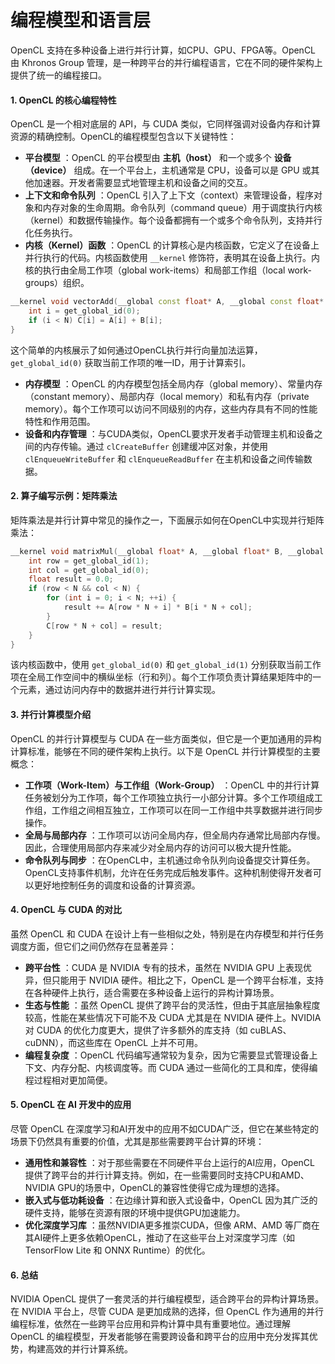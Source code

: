# 编程模型和语言层

OpenCL 支持在多种设备上进行并行计算，如CPU、GPU、FPGA等。OpenCL 由 Khronos Group 管理，是一种跨平台的并行编程语言，它在不同的硬件架构上提供了统一的编程接口。

#### 1. **OpenCL 的核心编程特性**

OpenCL 是一个相对底层的 API，与 CUDA 类似，它同样强调对设备内存和计算资源的精确控制。OpenCL的编程模型包含以下关键特性：

* **平台模型** ：OpenCL 的平台模型由 **主机（host）** 和一个或多个 **设备（device）** 组成。在一个平台上，主机通常是 CPU，设备可以是 GPU 或其他加速器。开发者需要显式地管理主机和设备之间的交互。
* **上下文和命令队列** ：OpenCL 引入了上下文（context）来管理设备，程序对象和内存对象的生命周期。命令队列（command queue）用于调度执行内核（kernel）和数据传输操作。每个设备都拥有一个或多个命令队列，支持并行化任务执行。
* **内核（Kernel）函数** ：OpenCL 的计算核心是内核函数，它定义了在设备上并行执行的代码。内核函数使用 `__kernel` 修饰符，表明其在设备上执行。内核的执行由全局工作项（global work-items）和局部工作组（local work-groups）组织。

```c++
__kernel void vectorAdd(__global const float* A, __global const float* B, __global float* C, int N) {
    int i = get_global_id(0);
    if (i < N) C[i] = A[i] + B[i];
}

```

  这个简单的内核展示了如何通过OpenCL执行并行向量加法运算，`get_global_id(0)` 获取当前工作项的唯一ID，用于计算索引。

* **内存模型** ：OpenCL 的内存模型包括全局内存（global memory）、常量内存（constant memory）、局部内存（local memory）和私有内存（private memory）。每个工作项可以访问不同级别的内存，这些内存具有不同的性能特性和作用范围。
* **设备和内存管理** ：与CUDA类似，OpenCL要求开发者手动管理主机和设备之间的内存传输。通过 `clCreateBuffer` 创建缓冲区对象，并使用 `clEnqueueWriteBuffer` 和 `clEnqueueReadBuffer` 在主机和设备之间传输数据。

#### 2. **算子编写示例：矩阵乘法**

矩阵乘法是并行计算中常见的操作之一，下面展示如何在OpenCL中实现并行矩阵乘法：

```c++
__kernel void matrixMul(__global float* A, __global float* B, __global float* C, int N) {
    int row = get_global_id(1);
    int col = get_global_id(0);
    float result = 0.0;
    if (row < N && col < N) {
        for (int i = 0; i < N; ++i) {
            result += A[row * N + i] * B[i * N + col];
        }
        C[row * N + col] = result;
    }
}

```

该内核函数中，使用 `get_global_id(0)` 和 `get_global_id(1)` 分别获取当前工作项在全局工作空间中的横纵坐标（行和列）。每个工作项负责计算结果矩阵中的一个元素，通过访问内存中的数据并进行并行计算实现。

#### 3. **并行计算模型介绍**

OpenCL 的并行计算模型与 CUDA 在一些方面类似，但它是一个更加通用的异构计算标准，能够在不同的硬件架构上执行。以下是 OpenCL 并行计算模型的主要概念：

* **工作项（Work-Item）与工作组（Work-Group）** ：OpenCL 中的并行计算任务被划分为工作项，每个工作项独立执行一小部分计算。多个工作项组成工作组，工作组之间相互独立，工作项可以在同一工作组中共享数据并进行同步操作。
* **全局与局部内存** ：工作项可以访问全局内存，但全局内存通常比局部内存慢。因此，合理使用局部内存来减少对全局内存的访问可以极大提升性能。
* **命令队列与同步** ：在OpenCL中，主机通过命令队列向设备提交计算任务。OpenCL支持事件机制，允许在任务完成后触发事件。这种机制使得开发者可以更好地控制任务的调度和设备的计算资源。

#### 4. **OpenCL 与 CUDA 的对比**

虽然 OpenCL 和 CUDA 在设计上有一些相似之处，特别是在内存模型和并行任务调度方面，但它们之间仍然存在显著差异：

* **跨平台性** ：CUDA 是 NVIDIA 专有的技术，虽然在 NVIDIA GPU 上表现优异，但只能用于 NVIDIA 硬件。相比之下，OpenCL 是一个跨平台标准，支持在各种硬件上执行，适合需要在多种设备上运行的异构计算场景。
* **生态与性能** ：虽然 OpenCL 提供了跨平台的灵活性，但由于其底层抽象程度较高，性能在某些情况下可能不及 CUDA 尤其是在 NVIDIA 硬件上。NVIDIA 对 CUDA 的优化力度更大，提供了许多额外的库支持（如 cuBLAS、cuDNN），而这些库在 OpenCL 上并不可用。
* **编程复杂度** ：OpenCL 代码编写通常较为复杂，因为它需要显式管理设备上下文、内存分配、内核调度等。而 CUDA 通过一些简化的工具和库，使得编程过程相对更加简便。

#### 5. **OpenCL 在 AI 开发中的应用**

尽管 OpenCL 在深度学习和AI开发中的应用不如CUDA广泛，但它在某些特定的场景下仍然具有重要的价值，尤其是那些需要跨平台计算的环境：

* **通用性和兼容性** ：对于那些需要在不同硬件平台上运行的AI应用，OpenCL 提供了跨平台的并行计算支持。例如，在一些需要同时支持CPU和AMD、NVIDIA GPU的场景中，OpenCL的兼容性使得它成为理想的选择。
* **嵌入式与低功耗设备** ：在边缘计算和嵌入式设备中，OpenCL 因为其广泛的硬件支持，能够在资源有限的环境中提供GPU加速能力。
* **优化深度学习库** ：虽然NVIDIA更多推崇CUDA，但像 ARM、AMD 等厂商在其AI硬件上更多依赖OpenCL，推动了在这些平台上对深度学习库（如 TensorFlow Lite 和 ONNX Runtime）的优化。

#### 6. **总结**

NVIDIA OpenCL 提供了一套灵活的并行编程模型，适合跨平台的异构计算场景。在 NVIDIA 平台上，尽管 CUDA 是更加成熟的选择，但 OpenCL 作为通用的并行编程标准，依然在一些跨平台应用和异构计算中具有重要地位。通过理解 OpenCL 的编程模型，开发者能够在需要跨设备和跨平台的应用中充分发挥其优势，构建高效的并行计算系统。
